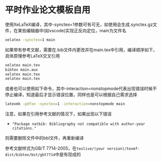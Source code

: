 # 平时作业论文模板自用



使用XeLaTeX编译，其中-synctex=1参数可有可无，如使用会生成.synctex.gz文件，在某些编辑器中(如vscode)实现正反向定位，main为文件名

```bash
xelatex -synctex=1 main
```

如果带有参考文献，需要在.bib文件内更改并在main.tex中引用，编译顺序如下，具体原理参考LaTeX交叉引用

```bash
xelatex main.tex
bibtex main.aux
xelatex main.tex
xelatex main.tex
```

或者也可以使用如下命令，其中-interaction=nonstopmode代表出现错误时候不停止编译，知道最后才显示错误位置，同样也是可以根据自己需求选择

```bash
latexmk -pdfxe -synctex=1 -interaction=nonstopmode main
```
注意，如果在引用参考文献的情况下，如果出现以下错误
- `"Package natbib: Bibliography not compatible with author-year citations."`

则需要删除文件中的bbl文件，再重新编译

参考文献样式为GB/T 7714-2005，在`texlive/(your version)/texmf-dist/bibtex/bst/gbt7714`中是有现成的
